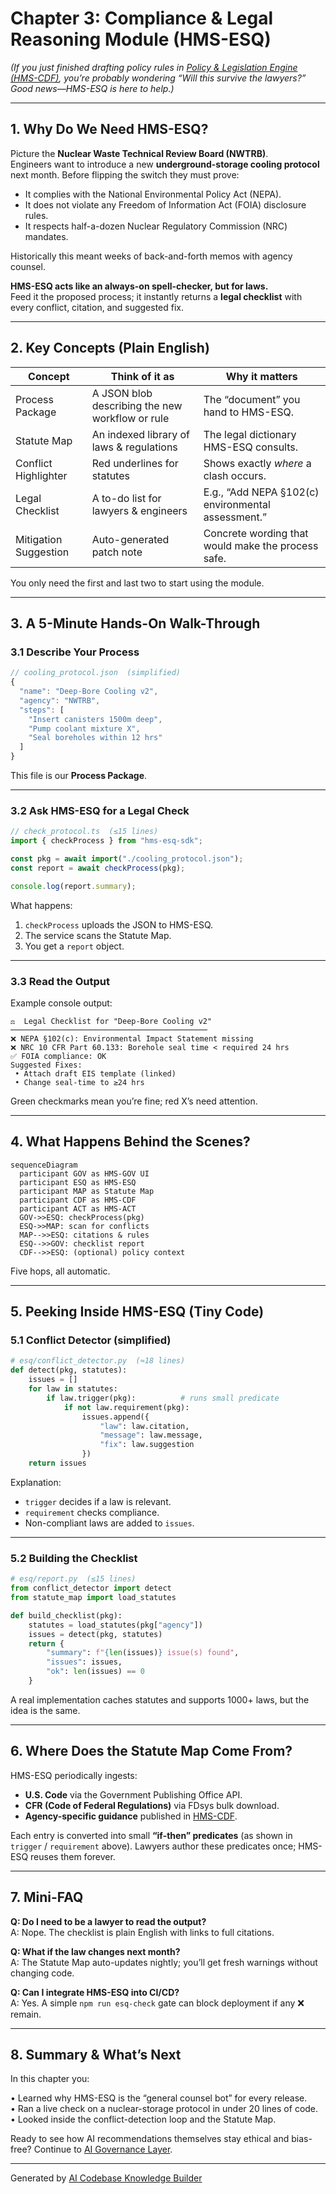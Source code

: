 # Chapter 3: Compliance & Legal Reasoning Module (HMS-ESQ)

*(If you just finished drafting policy rules in [Policy & Legislation Engine (HMS-CDF)](02_policy___legislation_engine__hms_cdf__.md), you’re probably wondering “Will this survive the lawyers?”  Good news—HMS-ESQ is here to help.)*

---

## 1. Why Do We Need HMS-ESQ?

Picture the **Nuclear Waste Technical Review Board (NWTRB)**.  
Engineers want to introduce a new **underground-storage cooling protocol** next month. Before flipping the switch they must prove:

* It complies with the National Environmental Policy Act (NEPA).  
* It does not violate any Freedom of Information Act (FOIA) disclosure rules.  
* It respects half-a-dozen Nuclear Regulatory Commission (NRC) mandates.

Historically this meant weeks of back-and-forth memos with agency counsel.

**HMS-ESQ acts like an always-on spell-checker, but for laws.**  
Feed it the proposed process; it instantly returns a **legal checklist** with every conflict, citation, and suggested fix.

---

## 2. Key Concepts (Plain English)

| Concept | Think of it as | Why it matters |
|---------|---------------|----------------|
| Process Package | A JSON blob describing the new workflow or rule | The “document” you hand to HMS-ESQ. |
| Statute Map | An indexed library of laws & regulations | The legal dictionary HMS-ESQ consults. |
| Conflict Highlighter | Red underlines for statutes | Shows exactly *where* a clash occurs. |
| Legal Checklist | A to-do list for lawyers & engineers | E.g., “Add NEPA §102(c) environmental assessment.” |
| Mitigation Suggestion | Auto-generated patch note | Concrete wording that would make the process safe. |

You only need the first and last two to start using the module.

---

## 3. A 5-Minute Hands-On Walk-Through

### 3.1 Describe Your Process

```ts
// cooling_protocol.json  (simplified)
{
  "name": "Deep-Bore Cooling v2",
  "agency": "NWTRB",
  "steps": [
    "Insert canisters 1500m deep",
    "Pump coolant mixture X",
    "Seal boreholes within 12 hrs"
  ]
}
```

This file is our **Process Package**.

---

### 3.2 Ask HMS-ESQ for a Legal Check

```ts
// check_protocol.ts  (≤15 lines)
import { checkProcess } from "hms-esq-sdk";

const pkg = await import("./cooling_protocol.json");
const report = await checkProcess(pkg);

console.log(report.summary);
```

What happens:

1. `checkProcess` uploads the JSON to HMS-ESQ.  
2. The service scans the Statute Map.  
3. You get a `report` object.

---

### 3.3 Read the Output

Example console output:

```
⚖️  Legal Checklist for "Deep-Bore Cooling v2"
────────────────────────────────────────────
❌ NEPA §102(c): Environmental Impact Statement missing
❌ NRC 10 CFR Part 60.133: Borehole seal time < required 24 hrs
✅ FOIA compliance: OK
Suggested Fixes:
 • Attach draft EIS template (linked)
 • Change seal-time to ≥24 hrs
```

Green checkmarks mean you’re fine; red X’s need attention.

---

## 4. What Happens Behind the Scenes?

```mermaid
sequenceDiagram
  participant GOV as HMS-GOV UI
  participant ESQ as HMS-ESQ
  participant MAP as Statute Map
  participant CDF as HMS-CDF
  participant ACT as HMS-ACT
  GOV->>ESQ: checkProcess(pkg)
  ESQ->>MAP: scan for conflicts
  MAP-->>ESQ: citations & rules
  ESQ-->>GOV: checklist report
  CDF-->>ESQ: (optional) policy context
```

Five hops, all automatic.

---

## 5. Peeking Inside HMS-ESQ (Tiny Code)

### 5.1 Conflict Detector (simplified)

```py
# esq/conflict_detector.py  (≈18 lines)
def detect(pkg, statutes):
    issues = []
    for law in statutes:
        if law.trigger(pkg):          # runs small predicate
            if not law.requirement(pkg):
                issues.append({
                    "law": law.citation,
                    "message": law.message,
                    "fix": law.suggestion
                })
    return issues
```

Explanation:

* `trigger` decides if a law is relevant.  
* `requirement` checks compliance.  
* Non-compliant laws are added to `issues`.

---

### 5.2 Building the Checklist

```py
# esq/report.py  (≤15 lines)
from conflict_detector import detect
from statute_map import load_statutes

def build_checklist(pkg):
    statutes = load_statutes(pkg["agency"])
    issues = detect(pkg, statutes)
    return {
        "summary": f"{len(issues)} issue(s) found",
        "issues": issues,
        "ok": len(issues) == 0
    }
```

A real implementation caches statutes and supports 1000+ laws, but the idea is the same.

---

## 6. Where Does the Statute Map Come From?

HMS-ESQ periodically ingests:

* **U.S. Code** via the Government Publishing Office API.  
* **CFR (Code of Federal Regulations)** via FDsys bulk download.  
* **Agency-specific guidance** published in [HMS-CDF](02_policy___legislation_engine__hms_cdf__.md).

Each entry is converted into small **“if-then” predicates** (as shown in `trigger` / `requirement` above). Lawyers author these predicates once; HMS-ESQ reuses them forever.

---

## 7. Mini-FAQ

**Q: Do I need to be a lawyer to read the output?**  
A: Nope. The checklist is plain English with links to full citations.

**Q: What if the law changes next month?**  
A: The Statute Map auto-updates nightly; you’ll get fresh warnings without changing code.

**Q: Can I integrate HMS-ESQ into CI/CD?**  
A: Yes. A simple `npm run esq-check` gate can block deployment if any ❌ remain.

---

## 8. Summary & What’s Next

In this chapter you:

• Learned why HMS-ESQ is the “general counsel bot” for every release.  
• Ran a live check on a nuclear-storage protocol in under 20 lines of code.  
• Looked inside the conflict-detection loop and the Statute Map.

Ready to see how AI recommendations themselves stay ethical and bias-free? Continue to [AI Governance Layer](04_ai_governance_layer_.md).

---

Generated by [AI Codebase Knowledge Builder](https://github.com/The-Pocket/Tutorial-Codebase-Knowledge)